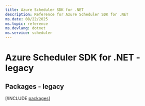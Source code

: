 ```yaml
---
title: Azure Scheduler SDK for .NET
description: Reference for Azure Scheduler SDK for .NET
ms.date: 08/22/2025
ms.topic: reference
ms.devlang: dotnet
ms.service: scheduler
---
```

# Azure Scheduler SDK for .NET - legacy
## Packages - legacy
[!INCLUDE [packages](scheduler-index.md)]